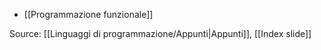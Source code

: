 - [[Programmazione funzionale]]

Source: [[Linguaggi di programmazione/Appunti|Appunti]], [[Index slide]]